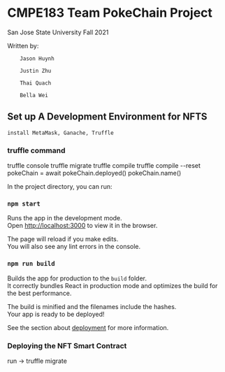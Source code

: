# CMPE183 Team PokeChain Project

San Jose State University
Fall 2021

Written by:

        Jason Huynh
        
        Justin Zhu
        
        Thai Quach
        
        Bella Wei

## Set up A Development Environment for NFTS

    install MetaMask, Ganache, Truffle

### truffle command

truffle console
truffle migrate
truffle compile
truffle compile --reset
pokeChain = await pokeChain.deployed()
pokeChain.name()

In the project directory, you can run:

### `npm start`

Runs the app in the development mode.\
Open [http://localhost:3000](http://localhost:3000) to view it in the browser.

The page will reload if you make edits.\
You will also see any lint errors in the console.

### `npm run build`

Builds the app for production to the `build` folder.\
It correctly bundles React in production mode and optimizes the build for the best performance.

The build is minified and the filenames include the hashes.\
Your app is ready to be deployed!

See the section about [deployment](https://facebook.github.io/create-react-app/docs/deployment) for more information.

### Deploying the NFT Smart Contract

run -> truffle migrate
